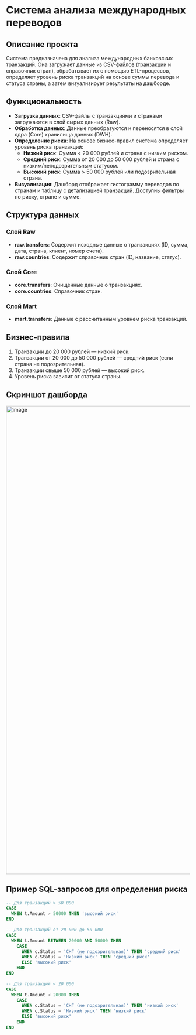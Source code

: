 # Система анализа международных переводов

## Описание проекта
Система предназначена для анализа международных банковских транзакций. Она загружает данные из CSV-файлов (транзакции и справочник стран), обрабатывает их с помощью ETL-процессов, определяет уровень риска транзакций на основе суммы перевода и статуса страны, а затем визуализирует результаты на дашборде.

## Функциональность
- **Загрузка данных**: CSV-файлы с транзакциями и странами загружаются в слой сырых данных (Raw).
- **Обработка данных**: Данные преобразуются и переносятся в слой ядра (Core) хранилища данных (DWH).
- **Определение риска**: На основе бизнес-правил система определяет уровень риска транзакций:
  - **Низкий риск**: Сумма < 20 000 рублей и страна с низким риском.
  - **Средний риск**: Сумма от 20 000 до 50 000 рублей и страна с низким/неподозрительным статусом.
  - **Высокий риск**: Сумма > 50 000 рублей или подозрительная страна.
- **Визуализация**: Дашборд отображает гистограмму переводов по странам и таблицу с детализацией транзакций. Доступны фильтры по риску, стране и сумме.

## Структура данных
### Слой Raw
- **raw.transfers**: Содержит исходные данные о транзакциях (ID, сумма, дата, страна, клиент, номер счета).
- **raw.countries**: Содержит справочник стран (ID, название, статус).

### Слой Core
- **core.transfers**: Очищенные данные о транзакциях.
- **core.countries**: Справочник стран.

### Слой Mart
- **mart.transfers**: Данные с рассчитанным уровнем риска транзакций.

## Бизнес-правила
1. Транзакции до 20 000 рублей — низкий риск.
2. Транзакции от 20 000 до 50 000 рублей — средний риск (если страна не подозрительная).
3. Транзакции свыше 50 000 рублей — высокий риск.
4. Уровень риска зависит от статуса страны.

## Скриншот дашборда

<img width="1279" alt="image" src="https://github.com/user-attachments/assets/8a2ede6d-de21-420f-ba93-cb79f3b0fe91" />

## Пример SQL-запросов для определения риска
```sql
-- Для транзакций > 50 000
CASE
  WHEN t.Amount > 50000 THEN 'высокий риск'
END

-- Для транзакций от 20 000 до 50 000
CASE
  WHEN t.Amount BETWEEN 20000 AND 50000 THEN
    CASE
      WHEN c.Status = 'СНГ (не подозрительная)' THEN 'средний риск'
      WHEN c.Status = 'Низкий риск' THEN 'средний риск'
      ELSE 'высокий риск'
    END
END

-- Для транзакций < 20 000
CASE
  WHEN t.Amount < 20000 THEN
    CASE
      WHEN c.Status = 'СНГ (не подозрительная)' THEN 'низкий риск'
      WHEN c.Status = 'Низкий риск' THEN 'низкий риск'
      ELSE 'высокий риск'
    END
END



